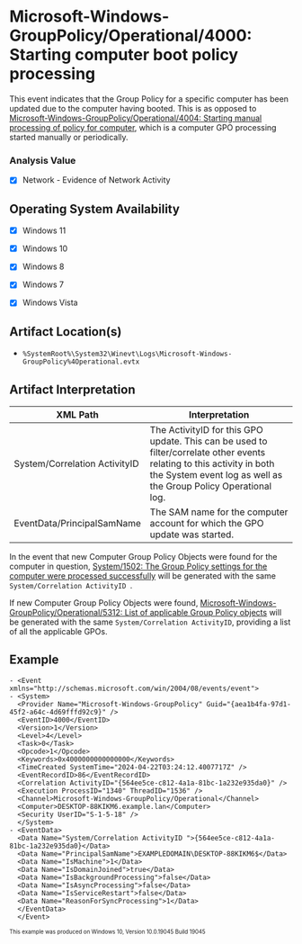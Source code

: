# Microsoft-Windows-GroupPolicy/Operational/4000: Starting computer boot policy processing
This event indicates that the Group Policy for a specific computer has been updated due to the computer having booted. This is as opposed to [Microsoft-Windows-GroupPolicy/Operational/4004: Starting manual processing of policy for computer](/group-policy/evtx-4004-computer-manual-gpo-processing-start.md), which is a computer GPO processing started manually or periodically.

### Analysis Value
 - [x] Network - Evidence of Network Activity

## Operating System Availability
 - [x] Windows 11
 - [x] Windows 10
 - [x] Windows 8
 - [x] Windows 7
 - [x] Windows Vista


## Artifact Location(s)
- `%SystemRoot%\System32\Winevt\Logs\Microsoft-Windows-GroupPolicy%4Operational.evtx`

## Artifact Interpretation

| XML Path                              | Interpretation  |
| ------------------------------------- | --------------- |
| System/Correlation ActivityID            | The ActivityID for this GPO update. This can be used to filter/correlate other events relating to this activity in both the System event log as well as the Group Policy Operational log. |
| EventData/PrincipalSamName            | The SAM name for the computer account for which the GPO update was started. |

In the event that new Computer Group Policy Objects were found for the computer in question, [System/1502: The Group Policy settings for the computer were processed successfully](/group-policy/evtx-1502-computer-gpo-success.md) will be generated with the same `System/Correlation ActivityID `.

If new Computer Group Policy Objects were found, [Microsoft-Windows-GroupPolicy/Operational/5312: List of applicable Group Policy objects](/group-policy/evtx-5312-list-of-gpo.md) will be generated with the same `System/Correlation ActivityID`, providing a list of all the applicable GPOs.

## Example
```
- <Event xmlns="http://schemas.microsoft.com/win/2004/08/events/event">
- <System>
  <Provider Name="Microsoft-Windows-GroupPolicy" Guid="{aea1b4fa-97d1-45f2-a64c-4d69fffd92c9}" /> 
  <EventID>4000</EventID> 
  <Version>1</Version> 
  <Level>4</Level> 
  <Task>0</Task> 
  <Opcode>1</Opcode> 
  <Keywords>0x4000000000000000</Keywords> 
  <TimeCreated SystemTime="2024-04-22T03:24:12.4007717Z" /> 
  <EventRecordID>86</EventRecordID> 
  <Correlation ActivityID="{564ee5ce-c812-4a1a-81bc-1a232e935da0}" /> 
  <Execution ProcessID="1340" ThreadID="1536" /> 
  <Channel>Microsoft-Windows-GroupPolicy/Operational</Channel> 
  <Computer>DESKTOP-88KIKM6.example.lan</Computer> 
  <Security UserID="S-1-5-18" /> 
  </System>
- <EventData>
  <Data Name="System/Correlation ActivityID ">{564ee5ce-c812-4a1a-81bc-1a232e935da0}</Data> 
  <Data Name="PrincipalSamName">EXAMPLEDOMAIN\DESKTOP-88KIKM6$</Data> 
  <Data Name="IsMachine">1</Data> 
  <Data Name="IsDomainJoined">true</Data> 
  <Data Name="IsBackgroundProcessing">false</Data> 
  <Data Name="IsAsyncProcessing">false</Data> 
  <Data Name="IsServiceRestart">false</Data> 
  <Data Name="ReasonForSyncProcessing">1</Data> 
  </EventData>
  </Event>
```
<sup><sub>This example was produced on Windows 10, Version 10.0.19045 Build 19045</sub></sup>


